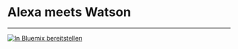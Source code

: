 # Alexa meets Watson
----
[![In Bluemix bereitstellen](https://bluemix.net/deploy/button.png)](https://github.com/chromey/alexa-meets-watson)